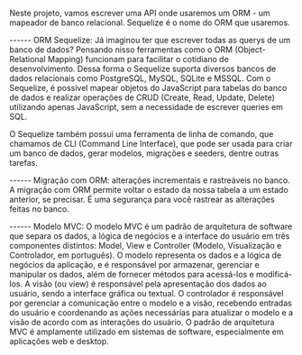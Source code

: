
Neste projeto, vamos escrever uma API onde usaremos um ORM -
um mapeador de banco relacional. Sequelize é o nome do ORM que usaremos.


------ ORM Sequelize: Já imaginou ter que escrever todas as querys 
de um banco de dados? Pensando nisso ferramentas como o ORM (Object-Relational Mapping) 
funcionam para facilitar o cotidiano de desenvolvimento. Dessa forma o Sequelize suporta diversos 
bancos de dados relacionais como PostgreSQL, MySQL, SQLite e MSSQL. Com o Sequelize, é 
possível mapear objetos do JavaScript para tabelas do banco de dados e realizar operações 
de CRUD (Create, Read, Update, Delete) utilizando apenas JavaScript, sem a necessidade 
de escrever queries em SQL.

O Sequelize também possui uma ferramenta de linha de comando, que chamamos de 
CLI (Command Line Interface), que pode ser usada para criar um banco de dados, gerar modelos, 
migrações e seeders, dentre outras tarefas. 


------ Migração com ORM: alterações incrementais e rastreáveis no banco. A migração com ORM 
permite voltar o estado da nossa tabela a um estado anterior, se precisar. É uma segurança para 
você rastrear as alterações feitas no banco. 


------ Modelo MVC: O modelo MVC é um padrão de arquitetura de software que separa os dados, 
a lógica de negócios e a interface do usuário em três componentes distintos: Model, View e 
Controller (Modelo, Visualização e Controlador, em português). O modelo representa os dados e 
a lógica de negócios da aplicação, e é responsável por armazenar, gerenciar e manipular os dados, 
além de fornecer métodos para acessá-los e modificá-los.
A visão (ou view) é responsável pela apresentação dos dados ao usuário, sendo a interface gráfica ou textual.
O controlador é responsável por gerenciar a comunicação entre o modelo e a visão, recebendo 
entradas do usuário e coordenando as ações necessárias para atualizar o modelo e a visão de 
acordo com as interações do usuário.
O padrão de arquitetura MVC é amplamente utilizado em sistemas de software, especialmente em aplicações web e desktop.